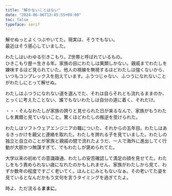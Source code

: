 ```yaml
---
title: "解かないことはない"
date: "2024-06-06T13:45:55+09:00"
toc: false
typeface: serif
---
```

解せぬっとよくつぶやいてた。現実は、そうでもない。  
最近はそう感心していました。

わたしはいわゆる引きこもり。Z世帯と呼ばれているもの。  
ひきこもり歴＝生きる年。家族の目にわたしは異類しかない。親戚までわたしを嫌味するほど見られていた。他人の視線を無視するほどわたしは強くないから、いつもコンプレックスを抱えています。ふうつじゃない、ふつうになれないことがわたしにとって解せぬ。

わたしはふつうになれない道を選んでた、それは自らそれとも流れるままのか、とっくに考えたことない、誰でもないわたしは自分の道に着く、それだけ。

・・・そんなわたしが家族の誇りと見せられた日が来るなんで、家族がもうわたしを異類と見ていないこと。驚くほどわたしの叛逆を受けられた。

わたしはソフトウェアエンジニアの職についた、それからの五年目。わたしはあるきっかけを親父と連絡を取れた。わたしを誇れる子を見ていました。わたしの独立と自立のことが家族と親戚の間で流れたようだ、一人で海外に進出してく行動が大胆かつ無謀すぎて、でもわたしが褒められてた。

大学以来の初めての意識疎通、わたしの安否確認して満足の顔を見せてた。わたしをもう責められない歳になれたのかもしれません、家族がわたしから見て、わずか数年の程度ですごく老いてく。ほんとにみともないなぁ。その老いてた姿を見ているとなんだかもう文句を言うタイミングを過ぎてたよ。

時よ、ただ流るる**ままに**。


